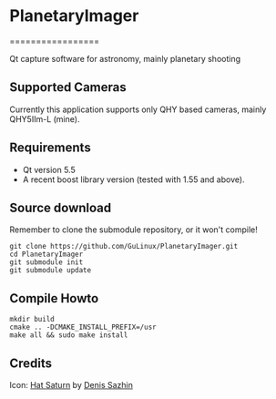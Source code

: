 # PlanetaryImager
=================

Qt capture software for astronomy, mainly planetary shooting 

Supported Cameras
-----------------
Currently this application supports only QHY based cameras, mainly QHY5IIm-L (mine).

Requirements
------------
 * Qt version 5.5
 * A recent boost library version (tested with 1.55 and above).


Source download
---------------

Remember to clone the submodule repository, or it won't compile!
  

    git clone https://github.com/GuLinux/PlanetaryImager.git
    cd PlanetaryImager
    git submodule init
    git submodule update
    

Compile Howto
-------------

    mkdir build
    cmake .. -DCMAKE_INSTALL_PREFIX=/usr
    make all && sudo make install
    

Credits
-------

Icon: [Hat Saturn](https://www.iconfinder.com/icons/37878/hat_planet_saturn_icon) by [Denis Sazhin](http://iconka.com/)
